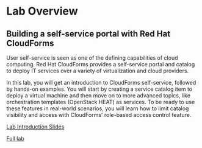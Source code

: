 # Lab Overview

## Building a self-service portal with Red Hat CloudForms

User self-service is seen as one of the defining capabilities of cloud computing. Red Hat CloudForms provides a self-service portal and catalog to deploy IT services over a variety of virtualization and cloud providers.

In this lab, you will get an introduction to CloudForms self-service, followed by hands-on examples. You will start by creating a service catalog item to deploy a virtual machine and then move on to more advanced topics, like orchestration templates (OpenStack HEAT) as services. To be ready to use these features in real-world scenarios, you will learn how to limit catalog visibility and access with CloudForms' role-based access control feature.

[Lab Introduction Slides](./L1077-Self-Service-Lab-Introduction.pdf)

[Full lab](./lab/index.md)